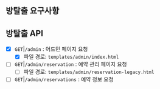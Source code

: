 ## 방탈출 요구사항


## 방탈출 API

- [x] `GET`|`/admin` : 어드민 페이지 요청
  - [x] 파일 경로: `templates/admin/index.html`

- [ ] `GET`|`/admin/reservation` : 예약 관리 페이지 요청
  - [ ] 파일 경로: `templates/admin/reservation-legacy.html`

- [ ] `GET`|`/admin/reservations` : 예약 정보 요청

